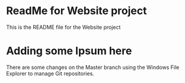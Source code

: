 # ReadMe for Website project

This is the README file for the Website project

# Adding some Ipsum here

There are some changes on the Master branch using the Windows File Explorer
to manage Git repositories.
